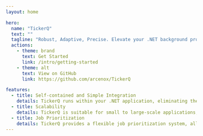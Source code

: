 ```yaml
---
layout: home

hero:
  name: "TickerQ"
  text: ""
  tagline: "Robust, Adaptive, Precise. Elevate your .NET background processing game."
  actions:
    - theme: brand
      text: Get Started
      link: /intro/getting-started
    - theme: alt
      text: View on GitHub
      link: https://github.com/arcenox/TickerQ

features:
  - title: Self-contained and Simple Integration
    details: TickerQ runs within your .NET application, eliminating the need for an extra server or service. Also can be easily integrated with a few lines of code.
  - title: Scalability
    details: TickerQ is suitable for small to large-scale applications, making it a scalable solution for managing scheduled tasks and background processing in .NET applications of varying sizes and complexities.
  - title: Job Prioritization
    details: TickerQ provides a flexible job prioritization system, allowing you to specify different priorities for different jobs, ensuring that high-priority jobs are processed first.
---
```


